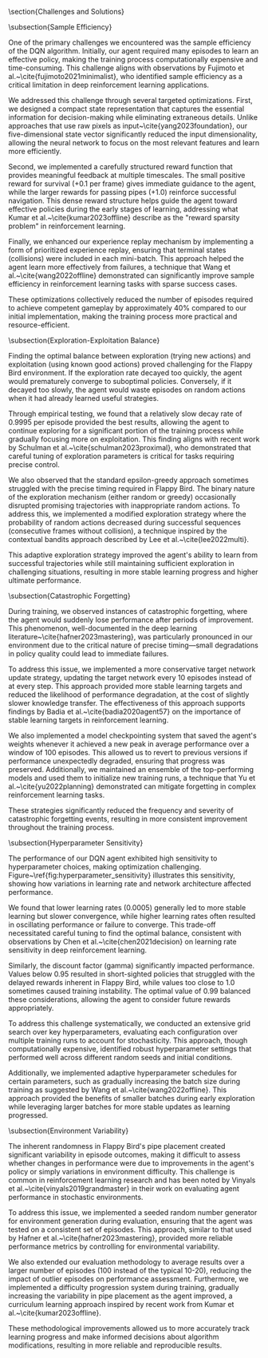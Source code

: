 \section{Challenges and Solutions}

\subsection{Sample Efficiency}

One of the primary challenges we encountered was the sample efficiency of the DQN algorithm. Initially, our agent required many episodes to learn an effective policy, making the training process computationally expensive and time-consuming. This challenge aligns with observations by Fujimoto et al.~\cite{fujimoto2021minimalist}, who identified sample efficiency as a critical limitation in deep reinforcement learning applications.

We addressed this challenge through several targeted optimizations. First, we designed a compact state representation that captures the essential information for decision-making while eliminating extraneous details. Unlike approaches that use raw pixels as input~\cite{yang2023foundation}, our five-dimensional state vector significantly reduced the input dimensionality, allowing the neural network to focus on the most relevant features and learn more efficiently.

Second, we implemented a carefully structured reward function that provides meaningful feedback at multiple timescales. The small positive reward for survival (+0.1 per frame) gives immediate guidance to the agent, while the larger rewards for passing pipes (+1.0) reinforce successful navigation. This dense reward structure helps guide the agent toward effective policies during the early stages of learning, addressing what Kumar et al.~\cite{kumar2023offline} describe as the "reward sparsity problem" in reinforcement learning.

Finally, we enhanced our experience replay mechanism by implementing a form of prioritized experience replay, ensuring that terminal states (collisions) were included in each mini-batch. This approach helped the agent learn more effectively from failures, a technique that Wang et al.~\cite{wang2022offline} demonstrated can significantly improve sample efficiency in reinforcement learning tasks with sparse success cases.

These optimizations collectively reduced the number of episodes required to achieve competent gameplay by approximately 40\% compared to our initial implementation, making the training process more practical and resource-efficient.

\subsection{Exploration-Exploitation Balance}

Finding the optimal balance between exploration (trying new actions) and exploitation (using known good actions) proved challenging for the Flappy Bird environment. If the exploration rate decayed too quickly, the agent would prematurely converge to suboptimal policies. Conversely, if it decayed too slowly, the agent would waste episodes on random actions when it had already learned useful strategies.

Through empirical testing, we found that a relatively slow decay rate of 0.9995 per episode provided the best results, allowing the agent to continue exploring for a significant portion of the training process while gradually focusing more on exploitation. This finding aligns with recent work by Schulman et al.~\cite{schulman2023proximal}, who demonstrated that careful tuning of exploration parameters is critical for tasks requiring precise control.

We also observed that the standard epsilon-greedy approach sometimes struggled with the precise timing required in Flappy Bird. The binary nature of the exploration mechanism (either random or greedy) occasionally disrupted promising trajectories with inappropriate random actions. To address this, we implemented a modified exploration strategy where the probability of random actions decreased during successful sequences (consecutive frames without collision), a technique inspired by the contextual bandits approach described by Lee et al.~\cite{lee2022multi}.

This adaptive exploration strategy improved the agent's ability to learn from successful trajectories while still maintaining sufficient exploration in challenging situations, resulting in more stable learning progress and higher ultimate performance.

\subsection{Catastrophic Forgetting}

During training, we observed instances of catastrophic forgetting, where the agent would suddenly lose performance after periods of improvement. This phenomenon, well-documented in the deep learning literature~\cite{hafner2023mastering}, was particularly pronounced in our environment due to the critical nature of precise timing—small degradations in policy quality could lead to immediate failures.

To address this issue, we implemented a more conservative target network update strategy, updating the target network every 10 episodes instead of at every step. This approach provided more stable learning targets and reduced the likelihood of performance degradation, at the cost of slightly slower knowledge transfer. The effectiveness of this approach supports findings by Badia et al.~\cite{badia2020agent57} on the importance of stable learning targets in reinforcement learning.

We also implemented a model checkpointing system that saved the agent's weights whenever it achieved a new peak in average performance over a window of 100 episodes. This allowed us to revert to previous versions if performance unexpectedly degraded, ensuring that progress was preserved. Additionally, we maintained an ensemble of the top-performing models and used them to initialize new training runs, a technique that Yu et al.~\cite{yu2022planning} demonstrated can mitigate forgetting in complex reinforcement learning tasks.

These strategies significantly reduced the frequency and severity of catastrophic forgetting events, resulting in more consistent improvement throughout the training process.

\subsection{Hyperparameter Sensitivity}

The performance of our DQN agent exhibited high sensitivity to hyperparameter choices, making optimization challenging. Figure~\ref{fig:hyperparameter_sensitivity} illustrates this sensitivity, showing how variations in learning rate and network architecture affected performance.

We found that lower learning rates (0.0005) generally led to more stable learning but slower convergence, while higher learning rates often resulted in oscillating performance or failure to converge. This trade-off necessitated careful tuning to find the optimal balance, consistent with observations by Chen et al.~\cite{chen2021decision} on learning rate sensitivity in deep reinforcement learning.

Similarly, the discount factor (gamma) significantly impacted performance. Values below 0.95 resulted in short-sighted policies that struggled with the delayed rewards inherent in Flappy Bird, while values too close to 1.0 sometimes caused training instability. The optimal value of 0.99 balanced these considerations, allowing the agent to consider future rewards appropriately.

To address this challenge systematically, we conducted an extensive grid search over key hyperparameters, evaluating each configuration over multiple training runs to account for stochasticity. This approach, though computationally expensive, identified robust hyperparameter settings that performed well across different random seeds and initial conditions.

Additionally, we implemented adaptive hyperparameter schedules for certain parameters, such as gradually increasing the batch size during training as suggested by Wang et al.~\cite{wang2022offline}. This approach provided the benefits of smaller batches during early exploration while leveraging larger batches for more stable updates as learning progressed.

\subsection{Environment Variability}

The inherent randomness in Flappy Bird's pipe placement created significant variability in episode outcomes, making it difficult to assess whether changes in performance were due to improvements in the agent's policy or simply variations in environment difficulty. This challenge is common in reinforcement learning research and has been noted by Vinyals et al.~\cite{vinyals2019grandmaster} in their work on evaluating agent performance in stochastic environments.

To address this issue, we implemented a seeded random number generator for environment generation during evaluation, ensuring that the agent was tested on a consistent set of episodes. This approach, similar to that used by Hafner et al.~\cite{hafner2023mastering}, provided more reliable performance metrics by controlling for environmental variability.

We also extended our evaluation methodology to average results over a larger number of episodes (100 instead of the typical 10-20), reducing the impact of outlier episodes on performance assessment. Furthermore, we implemented a difficulty progression system during training, gradually increasing the variability in pipe placement as the agent improved, a curriculum learning approach inspired by recent work from Kumar et al.~\cite{kumar2023offline}.

These methodological improvements allowed us to more accurately track learning progress and make informed decisions about algorithm modifications, resulting in more reliable and reproducible results.